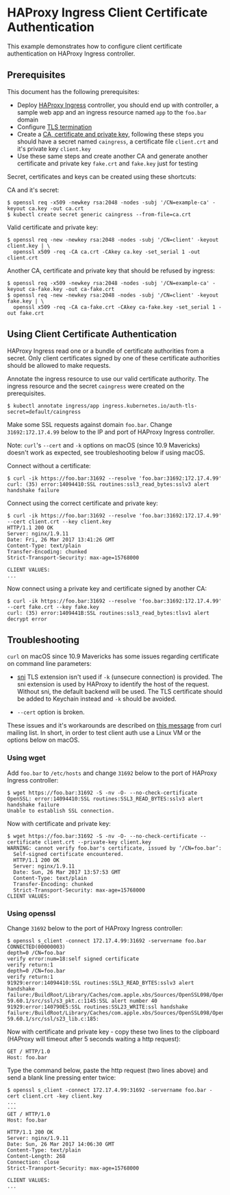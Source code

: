 # HAProxy Ingress Client Certificate Authentication

This example demonstrates how to configure client certificate
authentication on HAProxy Ingress controller.

## Prerequisites

This document has the following prerequisites:

* Deploy [HAProxy Ingress](/examples/deployment/haproxy) controller, you should
end up with controller, a sample web app and an ingress resource named `app` to
the `foo.bar` domain
* Configure [TLS termination](/examples/tls-termination/haproxy)
* Create a [CA, certificate and private key](/examples/PREREQUISITES.md#ca-authentication),
following these steps you should have a secret named `caingress`, a certificate file
`client.crt` and it's private key `client.key`
* Use these same steps and create another CA and generate another certificate and private
key `fake.crt` and `fake.key` just for testing

Secret, certificates and keys can be created using these shortcuts:

CA and it's secret:

```console
$ openssl req -x509 -newkey rsa:2048 -nodes -subj '/CN=example-ca' -keyout ca.key -out ca.crt
$ kubectl create secret generic caingress --from-file=ca.crt
```

Valid certificate and private key:

```console
$ openssl req -new -newkey rsa:2048 -nodes -subj '/CN=client' -keyout client.key | \
  openssl x509 -req -CA ca.crt -CAkey ca.key -set_serial 1 -out client.crt
```

Another CA, certificate and private key that should be refused by ingress:

```console
$ openssl req -x509 -newkey rsa:2048 -nodes -subj '/CN=example-ca' -keyout ca-fake.key -out ca-fake.crt
$ openssl req -new -newkey rsa:2048 -nodes -subj '/CN=client' -keyout fake.key | \
  openssl x509 -req -CA ca-fake.crt -CAkey ca-fake.key -set_serial 1 -out fake.crt
```

## Using Client Certificate Authentication

HAProxy Ingress read one or a bundle of certificate authorities from a secret.
Only client certificates signed by one of these certificate authorities should be
allowed to make requests.

Annotate the ingress resource to use our valid certificate authority. The ingress resource and the
secret `caingress` were created on the prerequisites.

```console
$ kubectl annotate ingress/app ingress.kubernetes.io/auth-tls-secret=default/caingress
```

Make some SSL requests against domain `foo.bar`. Change `31692:172.17.4.99` below to the IP and
port of HAProxy Ingress controller.

Note: `curl`'s `--cert` and `-k` options on macOS (since 10.9 Mavericks) doesn't work as
expected, see troubleshooting below if using macOS.

Connect without a certificate:

```console
$ curl -ik https://foo.bar:31692 --resolve 'foo.bar:31692:172.17.4.99'
curl: (35) error:14094410:SSL routines:ssl3_read_bytes:sslv3 alert handshake failure
```

Connect using the correct certificate and private key:

```console
$ curl -ik https://foo.bar:31692 --resolve 'foo.bar:31692:172.17.4.99' --cert client.crt --key client.key
HTTP/1.1 200 OK
Server: nginx/1.9.11
Date: Fri, 26 Mar 2017 13:41:26 GMT
Content-Type: text/plain
Transfer-Encoding: chunked
Strict-Transport-Security: max-age=15768000

CLIENT VALUES:
...
```

Now connect using a private key and certificate signed by another CA:

```console
$ curl -ik https://foo.bar:31692 --resolve 'foo.bar:31692:172.17.4.99' --cert fake.crt --key fake.key
curl: (35) error:1409441B:SSL routines:ssl3_read_bytes:tlsv1 alert decrypt error
```

## Troubleshooting

`curl` on macOS since 10.9 Mavericks has some issues regarding certificate on command line
parameters:

* [sni](https://en.wikipedia.org/wiki/Server_Name_Indication) TLS extension isn't used
if `-k` (unsecure connection) is provided. The sni extension is used by HAProxy to identify
the host of the request. Without sni, the default backend will be used. The TLS
certificate should be added to Keychain instead and `-k` should be avoided.

* `--cert` option is broken.

These issues and it's workarounds are described on
[this message](https://curl.haxx.se/mail/archive-2013-10/0036.html) from curl mailing list.
In short, in order to test client auth use a Linux VM or the options below on macOS.

### Using wget

Add `foo.bar` to `/etc/hosts` and change `31692` below to the
port of HAProxy Ingress controller:

```console
$ wget https://foo.bar:31692 -S -nv -O- --no-check-certificate                                        
OpenSSL: error:14094410:SSL routines:SSL3_READ_BYTES:sslv3 alert handshake failure
Unable to establish SSL connection.
```

Now with certificate and private key:

```console
$ wget https://foo.bar:31692 -S -nv -O- --no-check-certificate --certificate client.crt --private-key client.key
WARNING: cannot verify foo.bar's certificate, issued by ‘/CN=foo.bar’:
  Self-signed certificate encountered.
  HTTP/1.1 200 OK
  Server: nginx/1.9.11
  Date: Sun, 26 Mar 2017 13:57:53 GMT
  Content-Type: text/plain
  Transfer-Encoding: chunked
  Strict-Transport-Security: max-age=15768000
CLIENT VALUES:
```

### Using openssl

Change `31692` below to the port of HAProxy Ingress controller:

```console
$ openssl s_client -connect 172.17.4.99:31692 -servername foo.bar                             
CONNECTED(00000003)
depth=0 /CN=foo.bar
verify error:num=18:self signed certificate
verify return:1
depth=0 /CN=foo.bar
verify return:1
91929:error:14094410:SSL routines:SSL3_READ_BYTES:sslv3 alert handshake failure:/BuildRoot/Library/Caches/com.apple.xbs/Sources/OpenSSL098/OpenSSL098-59.60.1/src/ssl/s3_pkt.c:1145:SSL alert number 40
91929:error:140790E5:SSL routines:SSL23_WRITE:ssl handshake failure:/BuildRoot/Library/Caches/com.apple.xbs/Sources/OpenSSL098/OpenSSL098-59.60.1/src/ssl/s23_lib.c:185:
```

Now with certificate and private key - copy these two lines to the clipboard
(HAProxy will timeout after 5 seconds waiting a http request):

```
GET / HTTP/1.0
Host: foo.bar
```

Type the command below, paste the http request (two lines above) and send a blank line
pressing enter twice:

```console
$ openssl s_client -connect 172.17.4.99:31692 -servername foo.bar -cert client.crt -key client.key
...
---
GET / HTTP/1.0
Host: foo.bar

HTTP/1.1 200 OK
Server: nginx/1.9.11
Date: Sun, 26 Mar 2017 14:06:30 GMT
Content-Type: text/plain
Content-Length: 268
Connection: close
Strict-Transport-Security: max-age=15768000

CLIENT VALUES:
...
```
